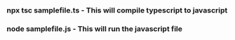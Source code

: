 ### npx tsc samplefile.ts - This will compile typescript to javascript
### node samplefile.js - This will run the javascript file
